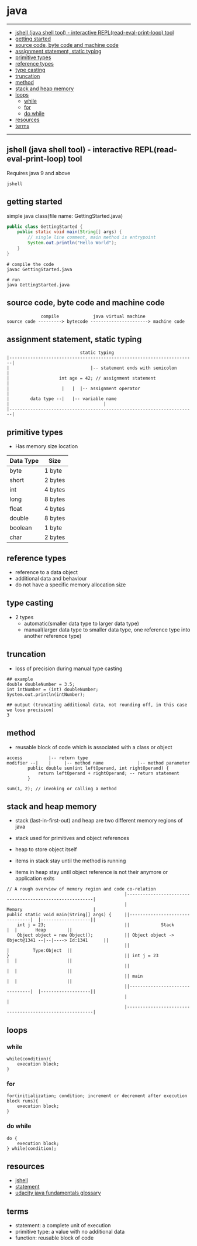 # java

----
- [jshell (java shell tool) - interactive REPL(read-eval-print-loop) tool](#jshell-java-shell-tool---interactive-replread-eval-print-loop-tool)
- [getting started](#getting-started)
- [source code, byte code and machine code](#source-code-byte-code-and-machine-code)
- [assignment statement, static typing](#assignment-statement-static-typing)
- [primitive types](#primitive-types)
- [reference types](#reference-types)
- [type casting](#type-casting)
- [truncation](#truncation)
- [method](#method)
- [stack and heap memory](#stack-and-heap-memory)
- [loops](#loops)
  * [while](#while)
  * [for](#for)
  * [do while](#do-while)
- [resources](#resources)
- [terms](#terms)
----

## jshell (java shell tool) - interactive REPL(read-eval-print-loop) tool
Requires java 9 and above
```shell
jshell
```

## getting started
simple java class(file name: GettingStarted.java)
```java
public class GettingStarted {
    public static void main(String[] args) {
        // single line comment, main method is entrypoint
        System.out.println("Hello World");
    }
}
```

```shell
# compile the code
javac GettingStarted.java

# run 
java GettingStarted.java
```

## source code, byte code and machine code
```text
             compile             java virtual machine
source code ---------> bytecode ----------------------> machine code
```

## assignment statement, static typing
```text
                            static typing
|-----------------------------------------------------------------------|
|                               |-- statement ends with semicolon       |
|                   int age = 42; // assignment statement               |
|                    |   |  |-- assignment operator                     |
|        data type --|   |-- variable name                              |                                    |
|-----------------------------------------------------------------------|
```

## primitive types
- Has memory size location

Data Type|Size
---------|-------
byte     | 1 byte
short    | 2 bytes
int      | 4 bytes
long     | 8 bytes
float    | 4 bytes
double   | 8 bytes
boolean  | 1 byte
char     | 2 bytes

## reference types
- reference to a data object
- additional data and behaviour
- do not have a specific memory allocation size

## type casting
- 2 types 
  - automatic(smaller data type to larger data type)
  - manual(larger data type to smaller data type, one reference type into another reference type)

## truncation
- loss of precision during manual type casting
```text
## example
double doubleNumber = 3.5;
int intNumber = (int) doubleNumber;
System.out.println(intNumber);

## output (truncating additional data, not rounding off, in this case we lose precision)
3
```

## method
- reusable block of code which is associated with a class or object
```text
access          |-- return type
modifier --|    |     |-- method name             |-- method parameter
        public double sum(int leftOperand, int rightOperand) {
            return leftOperand + rightOperand; -- return statement
        }

sum(1, 2); // invoking or calling a method
```

## stack and heap memory
- stack (last-in-first-out) and heap are two different memory regions of java
  
- stack used for primitives and object references
- heap to store object itself
  
- items in stack stay until the method is running
- items in heap stay until object reference is not their anymore or application exits

```text
// A rough overview of memory region and code co-relation 
                                             |---------------------------------------------------------|
                                             |                        Memory                           |
public static void main(String[] args) {     ||--------------------------------|  |-------------------||
    int j = 23;                              ||            Stack               |  |       Heap        ||
    Object object = new Object();            || Object object -> Object@1341 --|--|----> Id:1341      ||
                                             ||                                |         Type:Object  ||
}                                            || int j = 23                     |  |                   || 
                                             ||                                |  |                   ||
                                             || main                           |  |                   ||
                                             ||--------------------------------|  |-------------------||
                                             |                                                         |
                                             |---------------------------------------------------------|
```

## loops

### while
```text
while(condition){
    execution block;
}
```

### for
```text
for(initialization; condition; increment or decrement after execution block runs){
    execution block;
}
```

### do while
```text
do {
    execution block;
} while(condition);
```


## resources
- [jshell](https://docs.oracle.com/javase/9/jshell/introduction-jshell.htm#JSHEL-GUID-630F27C8-1195-4989-9F6B-2C51D46F52C8)
- [statement](https://www.programiz.com/java-programming/expressions-statements-blocks)
- [udacity java fundamentals glossary](https://video.udacity-data.com/topher/2021/January/5fef31c7_jpnd-c1-java-fundamentals-glossary/jpnd-c1-java-fundamentals-glossary.pdf)

## terms
- statement: a complete unit of execution
- primitive type: a value with no additional data 
- function: reusable block of code